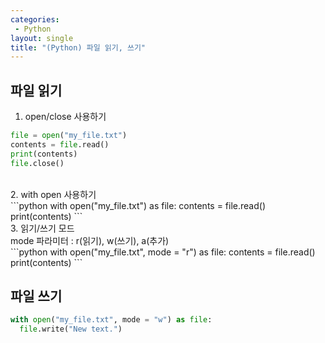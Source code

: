 ```yaml
---
categories: 
 - Python
layout: single
title: "(Python) 파일 읽기, 쓰기"
---
```


## 파일 읽기

1. open/close 사용하기 <br>
```python
file = open("my_file.txt")
contents = file.read()
print(contents)
file.close()
```
<br>
2. with open 사용하기<br>
```python
with open("my_file.txt") as file:
  contents = file.read()
  print(contents)
```
<br>
3. 읽기/쓰기 모드<br>
mode 파라미터 : r(읽기), w(쓰기), a(추가)<br>
```python
with open("my_file.txt", mode = "r") as file:
  contents = file.read()
  print(contents)
```
<br>

## 파일 쓰기
```python
with open("my_file.txt", mode = "w") as file:
  file.write("New text.")
```